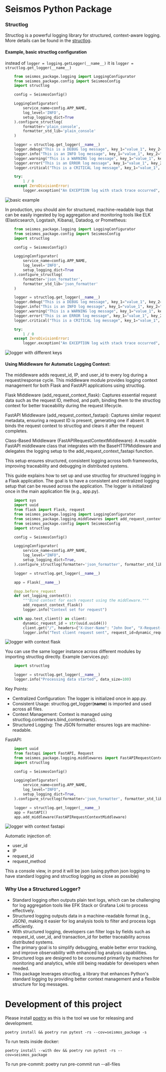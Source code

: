 # Seismos Python Package

### Structlog
Structlog is a powerful logging library for structured, context-aware logging.
More details can be found in the [structlog](https://www.structlog.org/en/stable/).

#### Example, basic structlog configuration

instead of `logger = logging.getLogger(__name__)` it is `logger = structlog.get_logger(__name__)`

```python
    from seismos_package.logging import LoggingConfigurator
    from seismos_package.config import SeismosConfig
    import structlog

    config = SeismosConfig()

    LoggingConfigurator(
        service_name=config.APP_NAME,
        log_level='INFO',
        setup_logging_dict=True
    ).configure_structlog(
        formatter='plain_console',
        formatter_std_lib='plain_console'
    )

    logger = structlog.get_logger(__name__)
    logger.debug("This is a DEBUG log message", key_1="value_1", key_2="value_2", key_n="value_n")
    logger.info("This is an INFO log message", key_1="value_1", key_2="value_2", key_n="value_n")
    logger.warning("This is a WARNING log message", key_1="value_1", key_2="value_2", key_n="value_n")
    logger.error("This is an ERROR log message", key_1="value_1", key_2="value_2", key_n="value_n")
    logger.critical("This is a CRITICAL log message", key_1="value_1", key_2="value_2", key_n="value_n")

    try:
        1 / 0
    except ZeroDivisionError:
        logger.exception("An EXCEPTION log with stack trace occurred", key_1="value_1", key_2="value_2")


```
![basic example](images/plain_console_logger.png)


In production, you should aim for structured, machine-readable logs that can be easily ingested by log aggregation and monitoring tools like ELK (Elasticsearch, Logstash, Kibana), Datadog, or Prometheus:

```python
    from seismos_package.logging import LoggingConfigurator
    from seismos_package.config import SeismosConfig
    import structlog

    config = SeismosConfig()

    LoggingConfigurator(
        service_name=config.APP_NAME,
        log_level='INFO',
        setup_logging_dict=True
    ).configure_structlog(
        formatter='json_formatter',
        formatter_std_lib='json_formatter'
    )

    logger = structlog.get_logger(__name__)
    logger.debug("This is a DEBUG log message", key_1="value_1", key_2="value_2", key_n="value_n")
    logger.info("This is an INFO log message", key_1="value_1", key_2="value_2", key_n="value_n")
    logger.warning("This is a WARNING log message", key_1="value_1", key_2="value_2", key_n="value_n")
    logger.error("This is an ERROR log message", key_1="value_1", key_2="value_2", key_n="value_n")
    logger.critical("This is a CRITICAL log message", key_1="value_1", key_2="value_2", key_n="value_n")

    try:
        1 / 0
    except ZeroDivisionError:
        logger.exception("An EXCEPTION log with stack trace occurred", key_1="value_1", key_2="value_2")
```

![logger with different keys](images/json_logger.png)


#### Using Middleware for Automatic Logging Context:

The middleware adds request_id, IP, and user_id to every log during a request/response cycle.
This middleware module provides logging context management for both Flask and FastAPI applications using structlog.

Flask Middleware (add_request_context_flask): Captures essential request data such as the request ID, method, and path, binding them to the structlog context for better traceability during the request lifecycle.

FastAPI Middleware (add_request_context_fastapi): Captures similar request metadata, ensuring a request ID is present, generating one if absent.
It binds the request context to structlog and clears it after the request completes.

Class-Based Middleware (FastAPIRequestContextMiddleware): A reusable FastAPI middleware class that integrates with the BaseHTTPMiddleware and delegates the logging setup to the add_request_context_fastapi function.

This setup ensures structured, consistent logging across both frameworks, improving traceability and debugging in distributed systems.


This guide explains how to set up and use structlog for structured logging in a Flask application. The goal is to have a consistent and centralized logging setup that can be reused across the application.
The logger is initialized once in the main application file (e.g., app.py).

```python
    import sys
    import uuid
    from flask import Flask, request
    from seismos_package.logging import LoggingConfigurator
    from seismos_package.logging.middlewares import add_request_context_flask
    from seismos_package.config import SeismosConfig
    import structlog

    config = SeismosConfig()

    LoggingConfigurator(
        service_name=config.APP_NAME,
        log_level="INFO",
        setup_logging_dict=True,
    ).configure_structlog(formatter='json_formatter', formatter_std_lib='json_formatter')

    logger = structlog.get_logger(__name__)

    app = Flask(__name__)

    @app.before_request
    def set_logging_context():
        """Bind context for each request using the middleware."""
        add_request_context_flask()
        logger.info("Context set for request")

    with app.test_client() as client:
        dynamic_request_id = str(uuid.uuid4())
        client.get("/", headers={"X-User-Name": "John Doe", "X-Request-ID": dynamic_request_id})
        logger.info("Test client request sent", request_id=dynamic_request_id)

```

![logger with context flask](images/flask_logger_with_context.png)

You can use the same logger instance across different modules by importing structlog directly.
Example (services.py):


```python
    import structlog

    logger = structlog.get_logger(__name__)
    logger.info("Processing data started", data_size=100)
```
Key Points:

- Centralized Configuration: The logger is initialized once in app.py.
- Consistent Usage: structlog.get_logger(__name__) is imported and used across all files.
- Context Management: Context is managed using structlog.contextvars.bind_contextvars().
- Structured Logging: The JSON formatter ensures logs are machine-readable.

FastAPI:

```python
    import uuid
    from fastapi import FastAPI, Request
    from seismos_package.logging.middlewares import FastAPIRequestContextMiddleware
    import structlog

    config = SeismosConfig()

    LoggingConfigurator(
        service_name=config.APP_NAME,
        log_level="INFO",
        setup_logging_dict=True,
    ).configure_structlog(formatter='json_formatter', formatter_std_lib='json_formatter')

    logger = structlog.get_logger(__name__)
    app = FastAPI()
    app.add_middleware(FastAPIRequestContextMiddleware)

```
![logger with context fastapi](images/fastapi_logger_with_context.png)


Automatic injection of:
-   user_id
-   IP
-   request_id
-  request_method


This a console view, in prod it will be json (using python json logging to have standard logging and structlog logging as close as possible)


### Why Use a Structured Logger?
-   Standard logging often outputs plain text logs, which can be challenging for log aggregation tools like EFK Stack or Grafana Loki to process effectively.
-   Structured logging outputs data in a machine-readable format (e.g., JSON), making it easier for log analysis tools to filter and process logs efficiently.
-   With structured logging, developers can filter logs by fields such as request_id, user_id, and transaction_id for better traceability across distributed systems.
-   The primary goal is to simplify debugging, enable better error tracking, and improve observability with enhanced log analysis capabilities.
-   Structured logs are designed to be consumed primarily by machines for monitoring and analytics, while still being readable for developers when needed.
-   This package leverages structlog, a library that enhances Python's standard logging by providing better context management and a flexible structure for log messages.


# Development of this project

Please install [poetry](https://python-poetry.org/docs/#installation) as this is the tool we use for releasing and development.

    poetry install && poetry run pytest -rs --cov=seismos_package -s

To run tests inside docker:

    poetry install --with dev && poetry run pytest -rs --cov=seismos_package

To run pre-commit:
    poetry run pre-commit run --all-files
